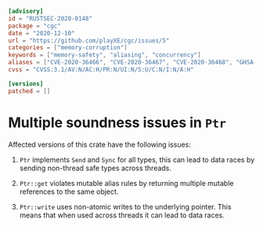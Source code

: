 ```toml
[advisory]
id = "RUSTSEC-2020-0148"
package = "cgc"
date = "2020-12-10"
url = "https://github.com/playXE/cgc/issues/5"
categories = ["memory-corruption"]
keywords = ["memory-safety", "aliasing", "concurrency"]
aliases = ["CVE-2020-36466", "CVE-2020-36467", "CVE-2020-36468", "GHSA-f3mq-99jr-ww4r", "GHSA-f9xr-3m55-5q2v", "GHSA-pwhf-7427-9vv2"]
cvss = "CVSS:3.1/AV:N/AC:H/PR:N/UI:N/S:U/C:N/I:N/A:H"

[versions]
patched = []
```

# Multiple soundness issues in `Ptr`

Affected versions of this crate have the following issues:

1. `Ptr` implements `Send` and `Sync` for all types, this can lead to data
   races by sending non-thread safe types across threads.

2. `Ptr::get` violates mutable alias rules by returning multiple mutable
   references to the same object.

3. `Ptr::write` uses non-atomic writes to the underlying pointer. This means
   that when used across threads it can lead to data races.
